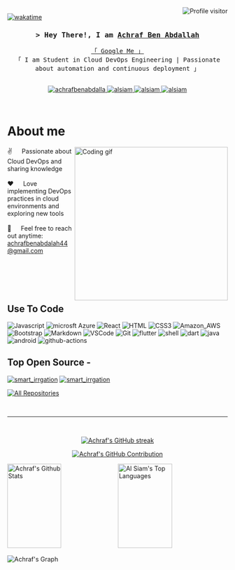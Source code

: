 <!--
<h2 align="center">
  Welcome to a World!
  <img src="https://media.giphy.com/media/hvRJCLFzcasrR4ia7z/giphy.gif" width="28">
</h2>
-->

<!--
<p align="center">
  <a href="https://github.com/achrafbenabdalla"><img src="https://readme-typing-svg.herokuapp.com/?lines=Self%20Taught%20Programmer;Front%20End%20Developer;1.5%2B%20years%20of%20coding%20experience;Always%20learning%20new%20things&center=true&width=380&height=45"></a>
</p>

 -->

<a href="https://komarev.com/ghpvc/?username=achrafbenabdalla">
  <img align="right" src="https://komarev.com/ghpvc/?username=achrafbenabdalla&label=Visitors&color=0e75b6&style=flat" alt="Profile visitor" />
</a>


[![wakatime](https://wakatime.com/badge/user/eebb3dd8-d9b2-40de-9b88-6fd6cac99dbc.svg)](https://wakatime.com/@eebb3dd8-d9b2-40de-9b88-6fd6cac99dbc)

<!-- Intro  -->
<h3 align="center">
        <samp>&gt; Hey There!, I am
                <b><a target="_blank" href="https://www.linkedin.com/in/achraf-ben-abdalah-a26815245/">Achraf Ben Abdallah </a></b>
        </samp>
</h3>


<p align="center"> 
  <samp>
    <a href="[https://www.google.com/search?q=Al+Siam](https://www.linkedin.com/in/achraf-ben-abdalah-a26815245/)">「 Google Me 」</a>
    <br>
    「 I am Student in Cloud DevOps Engineering | Passionate about automation and continuous deployment  」
    <br>
    <br>
  </samp>
</p>

<p align="center">
 <a href="[https://alsiam.com](https://achrafbenabdalla.github.io/)" target="blank">
  <img src="https://img.shields.io/badge/Website-DC143C?style=for-the-badge&logo=medium&logoColor=white" alt="achrafbenabdalla" />
 </a>
 <a href="(https://www.linkedin.com/in/achraf-ben-abdalah-a26815245/)" target="_blank">
  <img src="https://img.shields.io/badge/LinkedIn-0077B5?style=for-the-badge&logo=linkedin&logoColor=white" alt="alsiam"/>
 </a>
 <!-- <a href="" target="_blank">
  <img src="https://img.shields.io/badge/dev.to-0A0A0A?style=for-the-badge&logo=dev.to&logoColor=white" alt="alsiam" />
 </a> -->
 <a href="https://www.instagram.com/achrafbenabdalah/" target="_blank">
  <img src="https://img.shields.io/badge/Instagram-fe4164?style=for-the-badge&logo=instagram&logoColor=white" alt="alsiam" />
 </a> 
 <a href="(https://www.facebook.com/Achraf.b/)" target="_blank">
  <img src="https://img.shields.io/badge/Facebook-20BEFF?&style=for-the-badge&logo=facebook&logoColor=white" alt="alsiam"  />
  </a> 
</p>
<br />

<!-- About Section -->
 # About me
 
<p>
 <img align="right" width="350" src="/assets/programmer.gif" alt="Coding gif" />
  
 ✌️ &emsp;  Passionate about Cloud DevOps and sharing knowledge <br/><br/>
 ❤️ &emsp; Love implementing DevOps practices in cloud environments and exploring new tools<br/><br/>
 📧 &emsp;  Feel free to reach out anytime: achrafbenabdalah44@gmail.com<br/><br/>
 

</p>

<br/>
<br/>
<br/>

## Use To Code

![Javascript](https://img.shields.io/badge/Javascript-F0DB4F?style=for-the-badge&labelColor=black&logo=javascript&logoColor=F0DB4F)
![microsft Azure](https://img.shields.io/badge/Microsoft_Azure-0089D6?style=for-the-badge&logo=microsoft-azure&logoColor=white)
![React](https://img.shields.io/badge/-React-61DBFB?style=for-the-badge&labelColor=black&logo=react&logoColor=61DBFB)
![HTML](https://img.shields.io/badge/HTML5-E34F26?style=for-the-badge&logo=html5&logoColor=white)
![CSS3](https://img.shields.io/badge/CSS3-1572B6?style=for-the-badge&logo=css3&logoColor=white)
![Amazon_AWS](https://img.shields.io/badge/Amazon_AWS-232F3E?style=for-the-badge&logo=amazon-aws&logoColor=white)
![Bootstrap](https://img.shields.io/badge/Bootstrap-563D7C?style=for-the-badge&logo=bootstrap&logoColor=white)
![Markdown](https://img.shields.io/badge/Markdown-000000?style=for-the-badge&logo=markdown&logoColor=white)
![VSCode](https://img.shields.io/badge/Visual_Studio-0078d7?style=for-the-badge&logo=visual%20studio&logoColor=white)
![Git](https://img.shields.io/badge/Git-F05032?style=for-the-badge&logo=git&logoColor=white)
![flutter](https://img.shields.io/badge/Flutter-02569B?style=for-the-badge&logo=flutter&logoColor=white)
![shell](https://img.shields.io/badge/Shell_Script-121011?style=for-the-badge&logo=gnu-bash&logoColor=white)
![dart](	https://img.shields.io/badge/Dart-0175C2?style=for-the-badge&logo=dart&logoColor=white)
![java](	https://img.shields.io/badge/Java-ED8B00?style=for-the-badge&logo=openjdk&logoColor=white)
![android](https://img.shields.io/badge/Android-3DDC84?style=for-the-badge&logo=android&logoColor=white)
![github-actions](https://img.shields.io/badge/GitHub_Actions-2088FF?style=for-the-badge&logo=github-actions&logoColor=white)
<br/>

## Top Open Source -
[![smart_irrgation](https://github-readme-stats.vercel.app/api/pin/?username=achrafbenabdalla&repo=smart_irrgation&border_color=7F3FBF&bg_color=0D1117&title_color=C9D1D9&text_color=8B949E&icon_color=7F3FBF)](https://github.com/achrafbenabdalla/smart_irrgation)
[![smart_irrgation](https://github-readme-stats.vercel.app/api/pin/?username=achrafbenabdalla&repo=pfa-eval-android-project&border_color=7F3FBF&bg_color=0D1117&title_color=C9D1D9&text_color=8B949E&icon_color=7F3FBF)](https://github.com/Enet-Com-23/pfa-eval-android-project)


<p align="left">
  <a href="https://github.com/achrafbenabdalla?tab=repositories" target="_blank"><img alt="All Repositories" title="All Repositories" src="https://img.shields.io/badge/-All%20Repos-2962FF?style=for-the-badge&logo=koding&logoColor=white"/></a>
</p>

<br/>
<hr/>
<br/>

<p align="center">
  <a href="https://github.com/achrafbenabdalla">
    <img src="https://github-readme-streak-stats.herokuapp.com/?user=achrafbenabdalla&theme=radical&border=7F3FBF&background=0D1117" alt="Achraf's GitHub streak"/>
  </a>
</p>

<p align="center">
  <a href="https://github.com/achrafbenabdalla">
    <img src="https://github-profile-summary-cards.vercel.app/api/cards/profile-details?username=achrafbenabdalla&theme=radical" alt="Achraf's GitHub Contribution"/>
  </a>
</p>

<a> 
    <a href="https://github.com/achrafbenabdalla"><img alt="Achraf's Github Stats" src="https://denvercoder1-github-readme-stats.vercel.app/api?username=achrafbenabdalla&show_icons=true&count_private=true&theme=react&border_color=7F3FBF&bg_color=0D1117&title_color=F85D7F&icon_color=F8D866" height="192px" width="49.5%"/></a>
  <a href="https://github.com/achrafbenabdalla"><img alt="Al Siam's Top Languages" src="https://denvercoder1-github-readme-stats.vercel.app/api/top-langs/?username=achrafbenabdalla&langs_count=8&layout=compact&theme=react&border_color=7F3FBF&bg_color=0D1117&title_color=F85D7F&icon_color=F8D866" height="192px" width="49.5%"/></a>
  <br/>
</a>


![Achraf's Graph](https://github-readme-activity-graph.vercel.app/graph?username=achrafbenabdalla&custom_title=%20Achraf's%20GitHub%20Activity%20Graph&bg_color=0D1117&color=7F3FBF&line=7F3FBF&point=7F3FBF&area_color=FFFFFF&title_color=FFFFFF&area=true)
